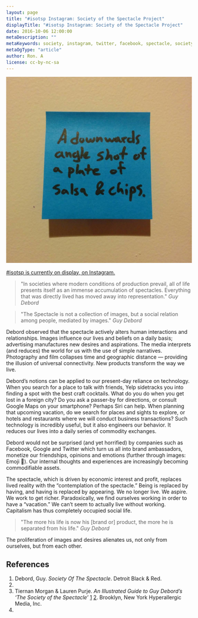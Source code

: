 ```yaml
---
layout: page
title: "#isotsp Instagram: Society of the Spectacle Project"
displayTitle: "#isotsp Instagram: Society of the Spectacle Project"
date: 2016-10-06 12:00:00
metaDescription: ""
metaKeywords: society, instagram, twitter, facebook, spectacle, society of the spectacle
metaOgType: "article"
author: Ron. A
license: cc-by-nc-sa
---
```


![First picture in the series](/static/images/2016-10-06-salsa-n-chips.jpg)

[#isotsp is currently on display, on Instagram.](https://www.instagram.com/explore/tags/isotsp/)

> "In societies where modern conditions of production prevail, all of life presents itself as an immense accumulation of spectacles. Everything that was directly lived has moved away into representation."
> <cite>Guy Debord</cite>

> "The Spectacle is not a collection of images, but a social relation among people, mediated by images."
> <cite>Guy Debord</cite>

Debord observed that the spectacle actively alters human interactions and relationships. Images influence our lives and beliefs on a daily basis; advertising manufactures new desires and aspirations. The media interprets (and reduces) the world for us with the use of simple narratives. Photography and film collapses time and geographic distance — providing the illusion of universal connectivity. New products transform the way we live.

Debord’s notions can be applied to our present-day reliance on technology. When you search for a place to talk with friends, Yelp sidetracks you into finding a spot with the best craft cocktails. What do you do when you get lost in a foreign city? Do you ask a passer-by for directions, or consult Google Maps on your smartphone? Perhaps Siri can help. When planning that upcoming vacation, do we search for places and sights to explore, or hotels and restaurants where we will conduct business transactions? Such technology is incredibly useful, but it also engineers our behavior. It reduces our lives into a daily series of commodity exchanges. 

Debord would not be surprised (and yet horrified) by companies such as Facebook, Google and Twitter which turn us all into brand ambassadors, monetize our friendships, opinions and emotions (further through images: Emoji 🤷). Our internal thoughts and experiences are increasingly becoming commodifiable assets.

The spectacle, which is driven by economic interest and profit, replaces lived reality with the “contemplation of the spectacle.” Being is replaced by having, and having is replaced by appearing. We no longer live. We aspire. We work to get richer. Paradoxically, we find ourselves working in order to have a “vacation.” We can’t seem to actually live without working. Capitalism has thus completely occupied social life.

> "The more his life is now his [brand or] product, the more he is separated from his life."
> <cite>Guy Debord</cite>

The proliferation of images and desires alienates us, not only from ourselves, but from each other.


## References

1. Debord, Guy.
  _Society Of The Spectacle_.
  Detroit
  Black & Red.
  1983.
1. Tiernan Morgan & Lauren Purje.
  _An Illustrated Guide to Guy Debord’s ‘The Society of the Spectacle’_
  [1](http://web.archive.org/web/20160827215147/http://hyperallergic.com/313435/an-illustrated-guide-to-guy-debords-the-society-of-the-spectacle/)
  [2](http://hyperallergic.com/313435/an-illustrated-guide-to-guy-debords-the-society-of-the-spectacle/).
  Brooklyn, New York
  Hyperallergic Media, Inc.
  2016.
